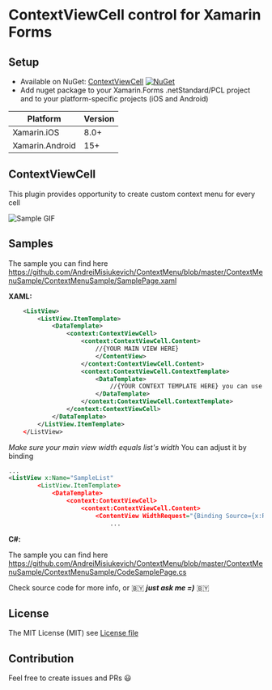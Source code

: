 # ContextViewCell control for Xamarin Forms

## Setup
* Available on NuGet: [ContextViewCell](http://www.nuget.org/packages/ContextViewCell) [![NuGet](https://img.shields.io/nuget/v/ContextViewCell.svg?label=NuGet)](https://www.nuget.org/packages/ContextViewCell)
* Add nuget package to your Xamarin.Forms .netStandard/PCL project and to your platform-specific projects (iOS and Android)

|Platform|Version|
| ------------------- | ------------------- |
|Xamarin.iOS|8.0+|
|Xamarin.Android|15+|

## ContextViewCell
This plugin provides opportunity to create custom context menu for every cell

![Sample GIF](https://media.giphy.com/media/pP3bDaKCnu8z1okVNn/giphy.gif)


## Samples
The sample you can find here https://github.com/AndreiMisiukevich/ContextMenu/blob/master/ContextMenuSample/ContextMenuSample/SamplePage.xaml

**XAML:**
```xml
    <ListView>
        <ListView.ItemTemplate>
            <DataTemplate>
                <context:ContextViewCell>
                    <context:ContextViewCell.Content>
                        //{YOUR MAIN VIEW HERE}
                        </ContentView>
                    </context:ContextViewCell.Content>
                    <context:ContextViewCell.ContextTemplate>
                        <DataTemplate>
                            //{YOUR CONTEXT TEMPLATE HERE} you can use DataTemplateSelector too
                        </DataTemplate>
                    </context:ContextViewCell.ContextTemplate>
                </context:ContextViewCell>
            </DataTemplate>
        </ListView.ItemTemplate>
    </ListView>
```
*Make sure your main view width equals list's width*
You can adjust it by binding

```xml
...
<ListView x:Name="SampleList"
        <ListView.ItemTemplate>
            <DataTemplate>
                <context:ContextViewCell>
                    <context:ContextViewCell.Content>
                        <ContentView WidthRequest="{Binding Source={x:Reference SampleList}, Path=Width}">
                            ...
```

**C#:**

The sample you can find here https://github.com/AndreiMisiukevich/ContextMenu/blob/master/ContextMenuSample/ContextMenuSample/CodeSamplePage.cs

Check source code for more info, or 🇧🇾 ***just ask me =)*** 🇧🇾

## License
The MIT License (MIT) see [License file](LICENSE)

## Contribution
Feel free to create issues and PRs 😃

